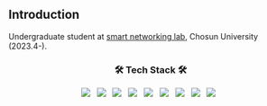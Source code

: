 ## Introduction

Undergraduate student at [smart networking lab](https://sites.google.com/view/smart-networking), Chosun University (2023.4-).


<h3 align="center"><b>🛠 Tech Stack 🛠</b></h3>
<p align="center">
<img src="https://img.shields.io/badge/HTML5-E34F26?style=flat-square&logo=HTML5&logoColor=white"/></a> &nbsp
<img src="https://img.shields.io/badge/CSS3-1572B6?style=flat-square&logo=CSS3&logoColor=white"/></a> &nbsp
<img src="https://img.shields.io/badge/JavaScript-F7DF1E?style=flat-square&logo=JavaScript&logoColor=white"/></a> &nbsp
<img src="https://img.shields.io/badge/Node.js-339933?style=flat-square&logo=Node.js&logoColor=white"/></a> &nbsp
<img src="https://img.shields.io/badge/NestJS-E0234E?style=flat-square&logo=NestJs&logoColor=white"/></a> &nbsp
<img src="https://img.shields.io/badge/TypeScript-3178C6?style=flat-square&logo=TypeScript&logoColor=white"/></a> &nbsp
<img src="https://img.shields.io/badge/MySQL-4479A1?style=flat-square&logo=MySQL&logoColor=white"/></a> &nbsp  
<img src="https://img.shields.io/badge/Terraform-7B42BC?style=flat-square&logo=Terraform&logoColor=white"/></a> &nbsp 
<img src="https://img.shields.io/badge/Amazon Web Service-232F3E?style=flat-square&logo=Amazon%20AWS&logoColor=white"/></a> &nbsp
</p>


<!--

Mostly interested in computational chemistry, computer & software engineering. Also working for applications of machine learning (especially deep neural nets) in chemistry.

## Preferred Languages

For programming languages,

- Python3
- C/C++
- Bash/zsh (some)

For natural languages,

- Korean (native)
- English

## Educational Backgrounds

- B.S. in Chemisty and Computational Sciences, SNU (Summa cum Laude).

-->
<!--
### Hi there 👋

**Management001/Management001** is a ✨ _special_ ✨ repository because its `README.md` (this file) appears on your GitHub profile.

Here are some ideas to get you started:

- 🔭 I’m currently working on ...
- 🌱 I’m currently learning ...
- 👯 I’m looking to collaborate on ...
- 🤔 I’m looking for help with ...
- 💬 Ask me about ...
- 📫 How to reach me: ...
- 😄 Pronouns: ...
- ⚡ Fun fact: ...
-->
